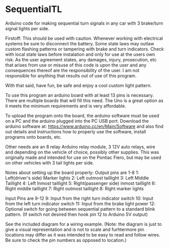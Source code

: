 # SequentialTL
Arduino code for making sequential turn signals in any car with 3 brake/turn signal lights per side.

Firstoff: This should be used with caution. Whenever working with electrical systems be sure to disconnect the battery. 
Some state laws may outlaw custom flashing patterns or tampering with brake and turn indicators. 
Check with local state laws before instalation and only for use at the users own risk. As the user agreement states, any damages, 
injury, prosecution, etc that arises from use or misuse of this code is upon the user and any consequences thereof are the 
responsibility of the user. I am not responsible for anything that results out of use of this program.

With that said, have fun, be safe and enjoy a cool custom light pattern.

To use this program an arduino board with at least 13 pins is necessary. There are multiple boards that will fill this need.
The Uno is a great option as it meets the minimum requirements and is very affordable.

To upload the program onto the board, the arduino software must be used on a PC and the arduino plugged into the PC USB port.
Download the arduino software at: https://www.arduino.cc/en/Main/Software and also find out details and instructions how to 
properly use the software, install programs onto boards, etc. 

Other needs are an 8 relay Arduino relay module, 3 12V auto relays, wire and depending on the vehicle of choice, possibly other supplies. 
This was originally made and intended for use on the Pontiac Fiero, but may be used on other vehicles with 3 tail lights per side. 

Notes about setting up the board properly:
Output pins are 1-8
1: Left(driver's side) Marker lights
2: Left outmost taillight
3: Left Middle Taillight
4: Left Inmost taillight
5: Right(passenger side) inmost taillight
6: Right middle taillight
7: Right outmost taillight
8: Right marker lights

Input Pins are 9-12
9: Input from the right turn indicator switch
10: Input from the left turn indicator switch
11: Input from the brake light power
12: Optional switch for going between sequential pattern to a standard blink pattern. 
    (If switch not desired then hook pin 12 to Arduino 5V output)
    
See the included diagram for a wiring example. (Note: the diagram is just to give a visual representation and is not to scale
 and furhtermore pin locations may differ as it was intended to be easy to read and follow wires. 
 Be sure to check the pin numbers as opposed to location.)
 
 

